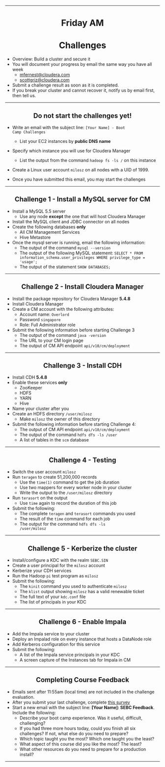 <!-- CSS work goes here for the time being -->
<!-- set a:link text-decoration to none -->
<!-- set a:hover text-decoration to underline -->
<!-- http://forums.markdownpad.com/discussion/143/include-pdf-pagebreak-instructions-in-markdown/p1 -->

---
<div style="page-break-after: always;"></div>

# <center> Friday AM
# <center> Challenges

* Overview: Build a cluster and secure it
* You will document your progress by email the same way you have all week
    * mfernest@cloudera.com
    * scottgriz@cloudera.com
* Submit a challenge result as soon as it is completed.
* If you break your cluster and cannot recover it, notify us by email first, then tell us.

---
<div style="page-break-after: always;"></div>

## <center> Do not start the challenges yet!

* Write an email with the subject line: <code>[Your Name] - Boot Camp Challenges</code>
    * List your EC2 instances by **public DNS name** 
* Specify which instance you will use for Cloudera Manager
    * List the output from the command <code>hadoop fs -ls /</code> on this instance
* Create a Linux user account <code>milosz</code> on all nodes with a UID of 1999.

* Once you have submitted this email, you may start the challenges

---
<div style="page-break-after: always;"></div>

## <center> Challenge 1 - Install a MySQL server for CM

* Install a MySQL 5.5 server
    * Use any node **except** the one that will host Cloudera Manager
* Install the MySQL client and JDBC connector on all nodes
* Create the following databases **only**
    * All CM Management Services 
    * Hive Metastore
* Once the mysql server is running, email the following information:
    * The output of the command <code>mysql --version</code>
    * The output of the following MySQL statement:
          <code>SELECT * FROM information_schema.user_privileges WHERE privilege_type = 'usage';</code> 
    * The output of the statement <code>SHOW DATABASES;</code>

---
<div style="page-break-after: always;"></div>

## <center> Challenge 2 - Install Cloudera Manager

* Install the package repository for Cloudera Manager **5.4.8**
* Install Cloudera Manager
* Create a CM account with the following attributes:
    * Account name: <code>Overlord</code>
    * Password <code>singapore</code>
    * Role: Full Administrator role
* Submit the following information before starting Challenge 3
    * The output of the command <code>java -version</code>
    * The URL to your CM login page
    * The output of CM API endpoint <code>api/v10/cm/deployment</code>

---
<div style="page-break-after: always;"></div>

## <center> Challenge 3 - Install CDH

* Install CDH **5.4.8**
* Enable these services **only**
    * ZooKeeper
    * HDFS
    * YARN
    * Hive 
* Name your cluster after you
* Create an HDFS directory <code>/user/milosz</code>
    * Make <code>milosz</code> the owner of this directory 
* Submit the following information before starting Challenge 4:
    * The output of CM API endpoint <code>api/v10/cm/deployment</code>
    * The output of the command <code>hdfs dfs -ls /user</code>
    * A list of tables in the <code>scm</code> database

---
<div style="page-break-after: always;"></div>

## <center> Challenge 4 - Testing

* Switch the user account <code>milosz</code>
* Run <code>teragen</code> to create 51,200,000 records 
    * Use the <code>time(1)</code> command to get the job duration
    * Use two mappers for every worker node in your cluster
    * Write the output to the <code>/user/milosz</code> directory
* Run <code>terasort</code> on the output
    * Use <code>time</code> again to record the duration of this job
* Submit the following:
    * The complete <code>teragen</code> and <code>terasort</code> commands you used
    * The result of the <code>time</code> command for each job
    * The output for the command <code>hdfs dfs -ls /user/milosz</code>

---
<div style="page-break-after: always;"></div>

## <center> Challenge 5 - Kerberize the cluster

* Install/configure a KDC with the realm <code>SEBC.SIN</code>
* Create a user principal for the <code>milosz</code> account
* Kerberize your CDH services
* Run the Hadoop <code>pi</code> test program as <code>milosz</code>
* Submit the following:
    * The <code>kinit</code> command you used to authenticate <code>milosz</code>
    * The <code>klist</code> output showing <code>milosz</code> has a valid renewable ticket
    * The full text of your <code>kdc.conf</code> file
    * The list of principals in your KDC

---
<div style="page-break-after: always;"></div>

## <center> Challenge 6 - Enable Impala

* Add the Impala service to your cluster
* Deploy an Impalad role on every instance that hosts a DataNode role
* Add Kerberos configuration for this service
* Submit the following:
    * A list of the Impala service principals in your KDC
    * A screen capture of the Instances tab for Impala in CM

---
<div style="page-break-after: always;"></div>

## <center> Completing Course Feedback

* Emails sent after 11:55am (local time) are not included in the challenge evaluation. 
* After you submit your last challenge, complete [this survey](http://tinyurl.com/fce-bc-survey)
* Start a new email with the subject line: **[Your Name]: SEBC
Feedback**. Include the following:
    * Describe your boot camp experience. Was it useful, difficult, challenging?
    * If you had three more hours today, could you finish all six challenges? If not, what else do you need to prepare?
    * Which topic taught you the most? Which one taught you the least?
    * What aspect of this course did you like the most? The least?
    * What other resources do you need to prepare for a production install? 

---
<div style="page-break-after: always;"></div>
